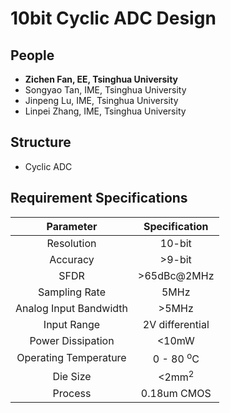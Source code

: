 # 10bit Cyclic ADC Design

## People

* **Zichen Fan, EE, Tsinghua University**
* Songyao Tan, IME, Tsinghua University
* Jinpeng Lu, IME, Tsinghua University
* Linpei Zhang, IME, Tsinghua University

## Structure
* Cyclic ADC


## Requirement Specifications

| Parameter  | Specification |
| :------------: |:---------------:| 
| Resolution      | 10-bit |
| Accuracy     | >9-bit       |  
| SFDR | >65dBc@2MHz       |  
| Sampling Rate | 5MHz       |  
| Analog Input Bandwidth | >5MHz       |  
| Input Range | 2V differential        |  
| Power Dissipation | <10mW      |  
| Operating Temperature | 0 - 80 <sup>o</sup>C   |  
| Die Size | <2mm<sup>2</sup>      |  
| Process | 0.18um CMOS       |  

